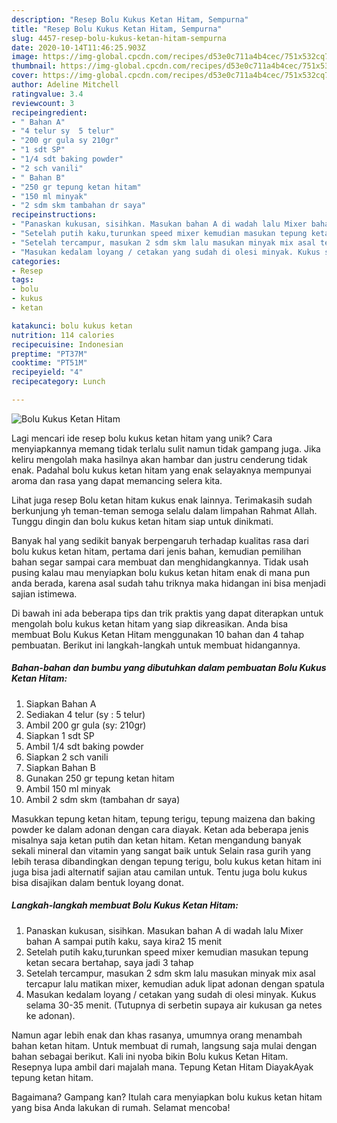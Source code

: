 ```yaml
---
description: "Resep Bolu Kukus Ketan Hitam, Sempurna"
title: "Resep Bolu Kukus Ketan Hitam, Sempurna"
slug: 4457-resep-bolu-kukus-ketan-hitam-sempurna
date: 2020-10-14T11:46:25.903Z
image: https://img-global.cpcdn.com/recipes/d53e0c711a4b4cec/751x532cq70/bolu-kukus-ketan-hitam-foto-resep-utama.jpg
thumbnail: https://img-global.cpcdn.com/recipes/d53e0c711a4b4cec/751x532cq70/bolu-kukus-ketan-hitam-foto-resep-utama.jpg
cover: https://img-global.cpcdn.com/recipes/d53e0c711a4b4cec/751x532cq70/bolu-kukus-ketan-hitam-foto-resep-utama.jpg
author: Adeline Mitchell
ratingvalue: 3.4
reviewcount: 3
recipeingredient:
- " Bahan A"
- "4 telur sy  5 telur"
- "200 gr gula sy 210gr"
- "1 sdt SP"
- "1/4 sdt baking powder"
- "2 sch vanili"
- " Bahan B"
- "250 gr tepung ketan hitam"
- "150 ml minyak"
- "2 sdm skm tambahan dr saya"
recipeinstructions:
- "Panaskan kukusan, sisihkan. Masukan bahan A di wadah lalu Mixer bahan A sampai putih kaku, saya kira2 15 menit"
- "Setelah putih kaku,turunkan speed mixer kemudian masukan tepung ketan secara bertahap, saya jadi 3 tahap"
- "Setelah tercampur, masukan 2 sdm skm lalu masukan minyak mix asal tercapur lalu matikan mixer, kemudian aduk lipat adonan dengan spatula"
- "Masukan kedalam loyang / cetakan yang sudah di olesi minyak. Kukus selama 30-35 menit. (Tutupnya di serbetin supaya air kukusan ga netes ke adonan)."
categories:
- Resep
tags:
- bolu
- kukus
- ketan

katakunci: bolu kukus ketan 
nutrition: 114 calories
recipecuisine: Indonesian
preptime: "PT37M"
cooktime: "PT51M"
recipeyield: "4"
recipecategory: Lunch

---
```



![Bolu Kukus Ketan Hitam](https://img-global.cpcdn.com/recipes/d53e0c711a4b4cec/751x532cq70/bolu-kukus-ketan-hitam-foto-resep-utama.jpg)

Lagi mencari ide resep bolu kukus ketan hitam yang unik? Cara menyiapkannya memang tidak terlalu sulit namun tidak gampang juga. Jika keliru mengolah maka hasilnya akan hambar dan justru cenderung tidak enak. Padahal bolu kukus ketan hitam yang enak selayaknya mempunyai aroma dan rasa yang dapat memancing selera kita.

Lihat juga resep Bolu ketan hitam kukus enak lainnya. Terimakasih sudah berkunjung yh teman-teman semoga selalu dalam limpahan Rahmat Allah. Tunggu dingin dan bolu kukus ketan hitam siap untuk dinikmati.

Banyak hal yang sedikit banyak berpengaruh terhadap kualitas rasa dari bolu kukus ketan hitam, pertama dari jenis bahan, kemudian pemilihan bahan segar sampai cara membuat dan menghidangkannya. Tidak usah pusing kalau mau menyiapkan bolu kukus ketan hitam enak di mana pun anda berada, karena asal sudah tahu triknya maka hidangan ini bisa menjadi sajian istimewa.


Di bawah ini ada beberapa tips dan trik praktis yang dapat diterapkan untuk mengolah bolu kukus ketan hitam yang siap dikreasikan. Anda bisa membuat Bolu Kukus Ketan Hitam menggunakan 10 bahan dan 4 tahap pembuatan. Berikut ini langkah-langkah untuk membuat hidangannya.

<!--inarticleads1-->

##### Bahan-bahan dan bumbu yang dibutuhkan dalam pembuatan Bolu Kukus Ketan Hitam:

1. Siapkan  Bahan A
1. Sediakan 4 telur (sy : 5 telur)
1. Ambil 200 gr gula (sy: 210gr)
1. Siapkan 1 sdt SP
1. Ambil 1/4 sdt baking powder
1. Siapkan 2 sch vanili
1. Siapkan  Bahan B
1. Gunakan 250 gr tepung ketan hitam
1. Ambil 150 ml minyak
1. Ambil 2 sdm skm (tambahan dr saya)


Masukkan tepung ketan hitam, tepung terigu, tepung maizena dan baking powder ke dalam adonan dengan cara diayak. Ketan ada beberapa jenis misalnya saja ketan putih dan ketan hitam. Ketan mengandung banyak sekali mineral dan vitamin yang sangat baik untuk Selain rasa gurih yang lebih terasa dibandingkan dengan tepung terigu, bolu kukus ketan hitam ini juga bisa jadi alternatif sajian atau camilan untuk. Tentu juga bolu kukus bisa disajikan dalam bentuk loyang donat. 

<!--inarticleads2-->

##### Langkah-langkah membuat Bolu Kukus Ketan Hitam:

1. Panaskan kukusan, sisihkan. Masukan bahan A di wadah lalu Mixer bahan A sampai putih kaku, saya kira2 15 menit
1. Setelah putih kaku,turunkan speed mixer kemudian masukan tepung ketan secara bertahap, saya jadi 3 tahap
1. Setelah tercampur, masukan 2 sdm skm lalu masukan minyak mix asal tercapur lalu matikan mixer, kemudian aduk lipat adonan dengan spatula
1. Masukan kedalam loyang / cetakan yang sudah di olesi minyak. Kukus selama 30-35 menit. (Tutupnya di serbetin supaya air kukusan ga netes ke adonan).


Namun agar lebih enak dan khas rasanya, umumnya orang menambah bahan ketan hitam. Untuk membuat di rumah, langsung saja mulai dengan bahan sebagai berikut. Kali ini nyoba bikin Bolu kukus Ketan Hitam. Resepnya lupa ambil dari majalah mana. Tepung Ketan Hitam DiayakAyak tepung ketan hitam. 

Bagaimana? Gampang kan? Itulah cara menyiapkan bolu kukus ketan hitam yang bisa Anda lakukan di rumah. Selamat mencoba!
